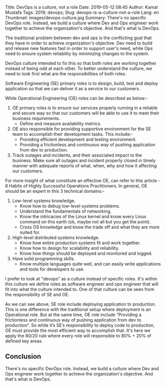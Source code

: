 Title: DevOps is a culture, not a role
Date: 2019-05-12 08:45
Author: Kamal Mustafa
Tags: 2019; devops;
Slug: devops-is-a-culture-not-a-role
Lang: en
Thumbnail: images/devops-culture.jpg
Summary: There's no specific DevOps role. Instead, we build a culture where Dev and Ops engineer work together to achieve the organization's objective. And that's what is DevOps.

The traditional problem between dev and ops is the conflicting goal that they have in order to achieve organization's objective. Dev need to build and release new features fast in order to support user's need, while Ops need to ensure system reliability by minimizing changes to the system.

DevOps culture intended to fix this so that both roles are working together instead of being odd at each other. To better understand the culture, we need to look first what are the responsibilities of both roles.

Software Engineering (SE) primary roles is to design, build, test and deploy application so that we can deliver it as a service to our customers.

While Operational Engineering (OE) roles can be described as below:-

1. OE primary roles is to ensure our services properly running in a reliable and secure way so that our customers will be able to use it to meet their business requirements.
    * Define and measure availability metrics.
1. OE also responsible for providing supportive environment for the SE team to accomplish their development tasks. This include:-
    * Providing efficient development and testing environment.
    * Providing a frictionless and continuous way of pushing application from dev to production.
1. Track outages and incidents, and their associated impact to the business. Make sure all outages and incident properly closed in timely manner with adequate reports of what, when, why and how it affecting our customers.

For more insight of what constitute an effective OE, can refer to this article - 8 Habits of Highly Successful Operations Practitioners. In general, OE should be an expert in this 3 technical domains:-

1. Low-level systems knowledge.
    * Know how to debug low-level systems problems.
    * Understand the fundamentals of networking.
    * Know the intricacies of the Linux kernel and know every Linux command on this earth (ok, maybe not all but you get the point).
    * Cross OS knowledge and know the trade off and what they are more suited for.
1. High-level distributed systems knowledge.
    * Know how entire production systems fit and work together.
    * Know how to design for scalability and reliability.
    * Know how things should be deployed and monitored and logged.
1. Have solid programming skills.
    * Know multiple languages quite well, and can easily write applications and tools for developers to use.

I prefer to look at "devops" as a culture instead of specific roles. It's within this culture we define roles as software engineer and ops engineer that will fit into what the culture intended to. One of that culture can be seen from the responsibility of SE and OE.

As we can see above, SE role include deploying application to production. This is one difference with the traditional setup where deployment is an Operational role. But at the same time, OE role include “Providing a frictionless and continuous way of pushing application from dev to production”. So while it’s SE’s responsibility to deploy code to production, OE must provide the most efficient way to accomplish that. It's here we apply the 80/20 rule where every role will responsible to 80% + 20% of defined key areas.

## Conclusion
There's no specific DevOps role. Instead, we build a culture where Dev and Ops engineer work together to achieve the organization's objective. And that's what is DevOps.

[ops-habit]:https://blog.newrelic.com/2017/06/07/successful-operations-practitioners-habits/
